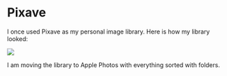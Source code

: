 # Pixave

I once used Pixave as my personal image library. Here is how my library looked:

![](https://i.imgur.com/I7x3cUX.jpg)

I am moving the library to Apple Photos with everything sorted with folders.

